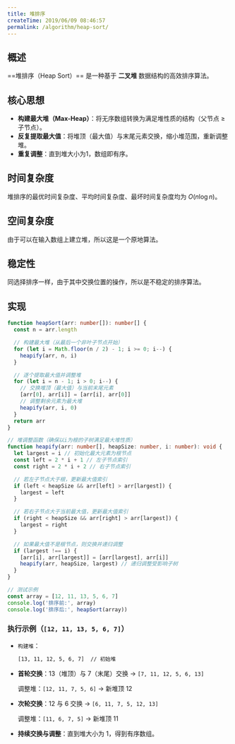 ```yaml
---
title: 堆排序
createTime: 2019/06/09 08:46:57
permalink: /algorithm/heap-sort/
---
```


## 概述

==堆排序（Heap Sort）== 是一种基于 **二叉堆** 数据结构的高效排序算法。

## 核心思想

- **构建最大堆（Max-Heap）**：将无序数组转换为满足堆性质的结构（父节点 ≥ 子节点）。
- **反复提取最大值**：将堆顶（最大值）与末尾元素交换，缩小堆范围，重新调整堆。
- **重复调整**：直到堆大小为1，数组即有序。

## 时间复杂度

堆排序的最优时间复杂度、平均时间复杂度、最坏时间复杂度均为 $O(n\log n)$。

## 空间复杂度

由于可以在输入数组上建立堆，所以这是一个原地算法。

## 稳定性

同选择排序一样，由于其中交换位置的操作，所以是不稳定的排序算法。

## 实现

```ts
function heapSort(arr: number[]): number[] {
  const n = arr.length

  // 构建最大堆（从最后一个非叶子节点开始）
  for (let i = Math.floor(n / 2) - 1; i >= 0; i--) {
    heapify(arr, n, i)
  }

  // 逐个提取最大值并调整堆
  for (let i = n - 1; i > 0; i--) {
    // 交换堆顶（最大值）与当前末尾元素
    [arr[0], arr[i]] = [arr[i], arr[0]]
    // 调整剩余元素为最大堆
    heapify(arr, i, 0)
  }
  return arr
}

// 堆调整函数（确保以i为根的子树满足最大堆性质）
function heapify(arr: number[], heapSize: number, i: number): void {
  let largest = i // 初始化最大元素为根节点
  const left = 2 * i + 1 // 左子节点索引
  const right = 2 * i + 2 // 右子节点索引

  // 若左子节点大于根，更新最大值索引
  if (left < heapSize && arr[left] > arr[largest]) {
    largest = left
  }

  // 若右子节点大于当前最大值，更新最大值索引
  if (right < heapSize && arr[right] > arr[largest]) {
    largest = right
  }

  // 如果最大值不是根节点，则交换并递归调整
  if (largest !== i) {
    [arr[i], arr[largest]] = [arr[largest], arr[i]]
    heapify(arr, heapSize, largest) // 递归调整受影响子树
  }
}

// 测试示例
const array = [12, 11, 13, 5, 6, 7]
console.log('排序前:', array)
console.log('排序后:', heapSort(array))
```

### 执行示例（`[12, 11, 13, 5, 6, 7]`）

- `构建堆`：

  ```txt
  [13, 11, 12, 5, 6, 7]  // 初始堆
  ```

- **首轮交换**：13（堆顶）与 7（末尾）交换 → `[7, 11, 12, 5, 6, 13]`

  调整堆：`[12, 11, 7, 5, 6]` → 新堆顶 12

- **次轮交换**：12 与 6 交换 → `[6, 11, 7, 5, 12, 13]`

  调整堆：`[11, 6, 7, 5]` → 新堆顶 11

- **持续交换与调整**：直到堆大小为 1，得到有序数组。
